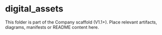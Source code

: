# digital_assets
This folder is part of the Company scaffold (V1.1+).
Place relevant artifacts, diagrams, manifests or README content here.
